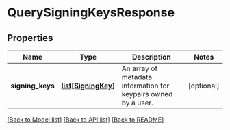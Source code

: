 # QuerySigningKeysResponse

## Properties
Name | Type | Description | Notes
------------ | ------------- | ------------- | -------------
**signing_keys** | [**list[SigningKey]**](SigningKey.md) | An array of metadata information for keypairs owned by a user. | [optional] 

[[Back to Model list]](../README.md#documentation-for-models) [[Back to API list]](../README.md#documentation-for-api-endpoints) [[Back to README]](../README.md)


